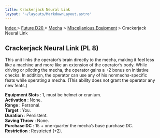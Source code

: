 ```yaml
---
title: Crackerjack Neural Link
layout: '~/layouts/MarkdownLayout.astro'
---
```


[ Index ](/) > [ Future D20 ](/future.d20.srd) > [Mecha](/future.d20.srd/mecha) > [Miscellanious Equipment](/future.d20.srd/mecha/miscellanious.equipment) > Crackerjack Neural Link

## Crackerjack Neural Link (PL 8)

This unit links the operator’s brain directly to the mecha, making it feel
less like a machine and more like an extension of the operator’s body. While
driving or piloting the mecha, the operator gains a +2 bonus on initiative
checks. In addition, the operator can use any of his nonmecha-specific feats
while operating a mecha. (This ability does not grant the operator any new
feats.)

**Equipment Slots** : 1, must be helmet or cranium.  
**Activation** : None.  
**Range** : Personal.  
**Target** : You.  
**Duration** : Persistent.  
**Saving Throw** : None.  
**Purchase DC** : 15 + one-quarter the mecha’s base purchase DC.  
**Restriction** : Restricted (+2).

